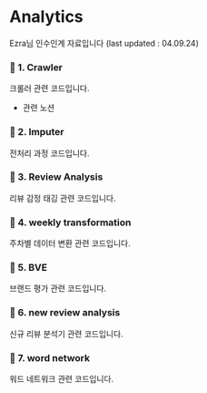 # Analytics
Ezra님 인수인계 자료입니다 (last updated : 04.09.24)

### 📂 1. Crawler
크롤러 관련 코드입니다. 

* 관련 노션 

### 📂 2. Imputer
전처리 과정 코드입니다. 

### 📂 3. Review Analysis
리뷰 감정 태깅 관련 코드입니다.

### 📂 4. weekly transformation
주차별 데이터 변환 관련 코드입니다.

### 📂 5. BVE
브랜드 평가 관련 코드입니다.

### 📂 6. new review analysis
신규 리뷰 분석기 관련 코드입니다.

### 📂 7. word network
워드 네트워크 관련 코드입니다.
